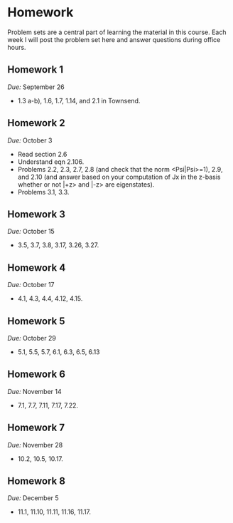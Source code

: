 # Homework

Problem sets are a central part of learning the material in this course. Each week
I will post the problem set here and answer questions during office hours. 

## Homework 1
*Due:* September 26

- 1.3 a-b), 1.6, 1.7, 1.14, and 2.1 in Townsend.

## Homework 2
*Due:* October 3

- Read section 2.6
- Understand eqn 2.106.
- Problems 2.2, 2.3, 2.7, 2.8 (and check that the norm <Psi|Psi>=1), 2.9, and 2.10 (and answer based on your computation of Jx in the z-basis whether or not |+z> and |-z> are eigenstates).
- Problems 3.1, 3.3.

## Homework 3
*Due:* October 15
- 3.5, 3.7, 3.8, 3.17, 3.26, 3.27.

## Homework 4
*Due:* October 17
- 4.1, 4.3, 4.4, 4.12, 4.15.

## Homework 5
*Due:* October 29
- 5.1, 5.5, 5.7, 6.1, 6.3, 6.5, 6.13

## Homework 6
*Due:* November 14
- 7.1, 7.7, 7.11, 7.17, 7.22.

## Homework 7
*Due:* November 28
- 10.2, 10.5, 10.17.

## Homework 8
*Due:* December 5
- 11.1, 11.10, 11.11, 11.16, 11.17.
